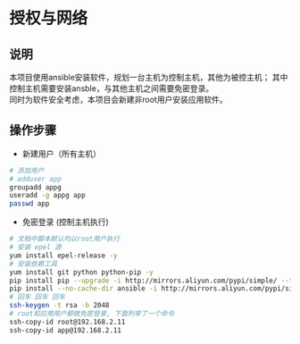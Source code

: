 #  授权与网络

## 说明

本项目使用ansible安装软件，规划一台主机为控制主机，其他为被控主机； 其中控制主机需要安装ansble，与其他主机之间需要免密登录。  
同时为软件安全考虑，本项目会新建非root用户安装应用软件。  

## 操作步骤  

* 新建用户（所有主机）  

```bash
# 添加用户
# adduser app                         
groupadd appg
useradd -g appg app   
passwd app 
```

* 免密登录 (控制主机执行)

```bash
# 文档中脚本默认均以root用户执行
# 安装 epel 源
yum install epel-release -y
# 安装依赖工具
yum install git python python-pip -y
pip install pip --upgrade -i http://mirrors.aliyun.com/pypi/simple/ --trusted-host mirrors.aliyun.com
pip install --no-cache-dir ansible -i http://mirrors.aliyun.com/pypi/simple/ --trusted-host mirrors.aliyun.com
# 回车 回车 回车
ssh-keygen -t rsa -b 2048
# root和应用用户都做免密登录, 下面列举了一个命令
ssh-copy-id root@192.168.2.11 
ssh-copy-id app@192.168.2.11 
```



